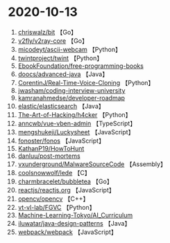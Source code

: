 # 2020-10-13

1. [chriswalz/bit](https://github.com/chriswalz/bit) 【Go】
2. [v2fly/v2ray-core](https://github.com/v2fly/v2ray-core) 【Go】
3. [micodeyt/ascii-webcam](https://github.com/micodeyt/ascii-webcam) 【Python】
4. [twintproject/twint](https://github.com/twintproject/twint) 【Python】
5. [EbookFoundation/free-programming-books](https://github.com/EbookFoundation/free-programming-books) 
6. [doocs/advanced-java](https://github.com/doocs/advanced-java) 【Java】
7. [CorentinJ/Real-Time-Voice-Cloning](https://github.com/CorentinJ/Real-Time-Voice-Cloning) 【Python】
8. [jwasham/coding-interview-university](https://github.com/jwasham/coding-interview-university) 
9. [kamranahmedse/developer-roadmap](https://github.com/kamranahmedse/developer-roadmap) 
10. [elastic/elasticsearch](https://github.com/elastic/elasticsearch) 【Java】
11. [The-Art-of-Hacking/h4cker](https://github.com/The-Art-of-Hacking/h4cker) 【Python】
12. [anncwb/vue-vben-admin](https://github.com/anncwb/vue-vben-admin) 【TypeScript】
13. [mengshukeji/Luckysheet](https://github.com/mengshukeji/Luckysheet) 【JavaScript】
14. [fonoster/fonos](https://github.com/fonoster/fonos) 【JavaScript】
15. [KathanP19/HowToHunt](https://github.com/KathanP19/HowToHunt) 
16. [danluu/post-mortems](https://github.com/danluu/post-mortems) 
17. [vxunderground/MalwareSourceCode](https://github.com/vxunderground/MalwareSourceCode) 【Assembly】
18. [coolsnowwolf/lede](https://github.com/coolsnowwolf/lede) 【C】
19. [charmbracelet/bubbletea](https://github.com/charmbracelet/bubbletea) 【Go】
20. [reactjs/reactjs.org](https://github.com/reactjs/reactjs.org) 【JavaScript】
21. [opencv/opencv](https://github.com/opencv/opencv) 【C++】
22. [vt-vl-lab/FGVC](https://github.com/vt-vl-lab/FGVC) 【Python】
23. [Machine-Learning-Tokyo/AI_Curriculum](https://github.com/Machine-Learning-Tokyo/AI_Curriculum) 
24. [iluwatar/java-design-patterns](https://github.com/iluwatar/java-design-patterns) 【Java】
25. [webpack/webpack](https://github.com/webpack/webpack) 【JavaScript】
